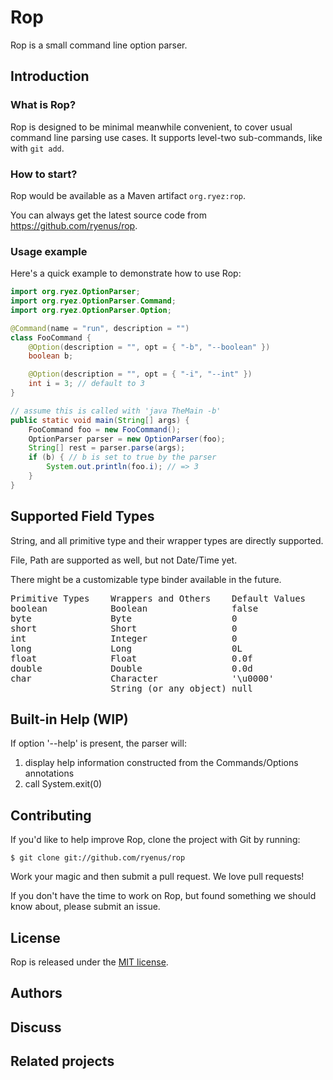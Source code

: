 # Rop

Rop is a small command line option parser.

## Introduction

### What is Rop?

Rop is designed to be minimal meanwhile convenient, to cover usual command line parsing use cases. It supports level-two sub-commands, like with `git add`.

### How to start?

Rop would be available as a Maven artifact `org.ryez:rop`.

You can always get the latest source code from https://github.com/ryenus/rop.

### Usage example

Here's a quick example to demonstrate how to use Rop:

```java
import org.ryez.OptionParser;
import org.ryez.OptionParser.Command;
import org.ryez.OptionParser.Option;

@Command(name = "run", description = "")
class FooCommand {
	@Option(description = "", opt = { "-b", "--boolean" })
	boolean b;

	@Option(description = "", opt = { "-i", "--int" })
	int i = 3; // default to 3
}
```

```java
// assume this is called with 'java TheMain -b'
public static void main(String[] args) {
	FooCommand foo = new FooCommand();
	OptionParser parser = new OptionParser(foo);
	String[] rest = parser.parse(args);
	if (b) { // b is set to true by the parser
		System.out.println(foo.i); // => 3
	}
}
```

## Supported Field Types

String, and all primitive type and their wrapper types are directly supported.

File, Path are supported as well, but not Date/Time yet.

There might be a customizable type binder available in the future.

<pre>
Primitive Types    Wrappers and Others    Default Values
boolean            Boolean                false
byte               Byte                   0
short              Short                  0
int                Integer                0
long               Long                   0L
float              Float                  0.0f
double             Double                 0.0d
char               Character              '\u0000'
                   String (or any object) null
</pre>

## Built-in Help (WIP)

If option '--help' is present, the parser will:

1. display help information constructed from the Commands/Options annotations
2. call System.exit(0)

## Contributing

If you'd like to help improve Rop, clone the project with Git by running:

    $ git clone git://github.com/ryenus/rop

Work your magic and then submit a pull request. We love pull requests!

If you don't have the time to work on Rop, but found something we should know about, please submit an issue.

## License

Rop is released under the [MIT license](http://www.opensource.org/licenses/MIT).

## Authors
## Discuss

## Related projects

